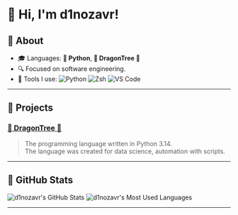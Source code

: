 # :wave: Hi, I'm d1nozavr!

## :green_book: About
- :mortar_board: Languages: **:snake: Python**, **:dragon: DragonTree :deciduous_tree:**
- :mag: Focused on software engineering.
- :toolbox: Tools I use: ![Python](https://img.shields.io/badge/Python-3.14-blue?logo=python&logoColor=white) ![Zsh](https://img.shields.io/badge/Shell-zsh-121011?logo=gnu-bash&logoColor=white) ![VS Code](https://img.shields.io/badge/Editor-VS%20Code-007ACC?logo=visual-studio-code&logoColor=white)

---

## :file_folder: Projects

### [:dragon: DragonTree :deciduous_tree:](https://github.com/d1nozavr/DragonTree)
> The programming language written in Python 3.14.  
> The language was created for data science, automation with scripts.

---

## :stars: GitHub Stats

![d1nozavr's GitHub Stats](https://github-readme-stats.vercel.app/api?username=d1nozavr&show_icons=true&theme=tokyonight)
![d1nozavr's Most Used Languages](https://github-readme-stats.vercel.app/api/top-langs/?username=d1nozavr&layout=compact&theme=tokyonight)

---

